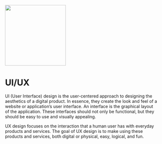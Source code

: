 <img src="https://github.com/EnigmaVSSUT/Induction-2023-2nd-year/blob/main/ui-ux/assets/uiux.gif" width="200">

# UI/UX

UI (User Interface) design is the user-centered approach to designing the aesthetics of a digital product. In essence, they create the look and feel of a website or application’s user interface. An interface is the graphical layout of the application. These interfaces should not only be functional, but they should be easy to use and visually appealing.

UX design focuses on the interaction that a human user has with everyday products and services. The goal of UX design is to make using these products and services, both digital or physical, easy, logical, and fun.

